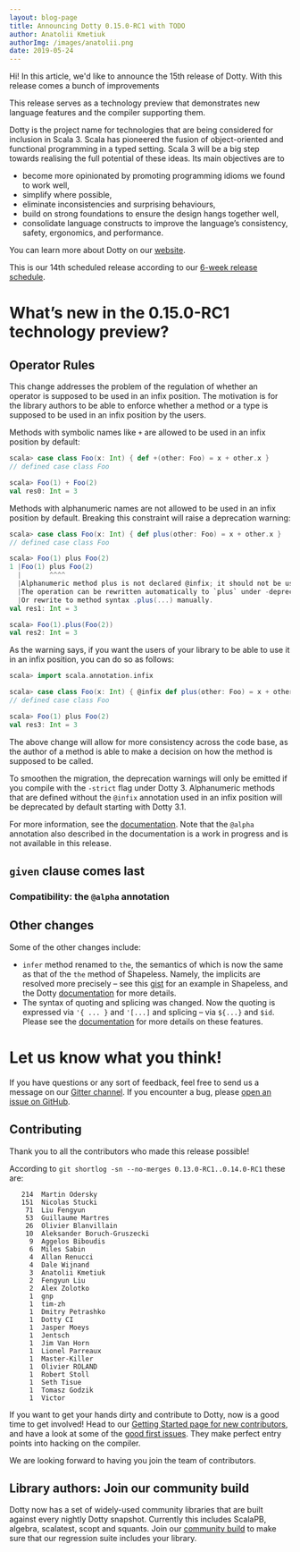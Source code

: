 ```yaml
---
layout: blog-page
title: Announcing Dotty 0.15.0-RC1 with TODO
author: Anatolii Kmetiuk
authorImg: /images/anatolii.png
date: 2019-05-24
---
```


Hi! In this article, we'd like to announce the 15th release of Dotty. With this release comes a bunch of improvements

This release serves as a technology preview that demonstrates new
language features and the compiler supporting them.

Dotty is the project name for technologies that are being considered for
inclusion in Scala 3. Scala has pioneered the fusion of object-oriented and
functional programming in a typed setting. Scala 3 will be a big step towards
realising the full potential of these ideas. Its main objectives are to

- become more opinionated by promoting programming idioms we found to work well,
- simplify where possible,
- eliminate inconsistencies and surprising behaviours,
- build on strong foundations to ensure the design hangs together well,
- consolidate language constructs to improve the language’s consistency, safety, ergonomics, and
  performance.

You can learn more about Dotty on our [website](https://dotty.epfl.ch).

<!--more-->

This is our 14th scheduled release according to our
[6-week release schedule](https://dotty.epfl.ch/docs/usage/version-numbers.html).

# What’s new in the 0.15.0-RC1 technology preview?
## Operator Rules
This change addresses the problem of the regulation of whether an operator is supposed to be used in an infix position. The motivation is for the library authors to be able to enforce whether a method or a type is supposed to be used in an infix position by the users.

Methods with symbolic names like `+` are allowed to be used in an infix position by default:

```scala
scala> case class Foo(x: Int) { def +(other: Foo) = x + other.x }
// defined case class Foo

scala> Foo(1) + Foo(2)
val res0: Int = 3
```

Methods with alphanumeric names are not allowed to be used in an infix position by default. Breaking this constraint will raise a deprecation warning:

```scala
scala> case class Foo(x: Int) { def plus(other: Foo) = x + other.x }
// defined case class Foo

scala> Foo(1) plus Foo(2)
1 |Foo(1) plus Foo(2)
  |       ^^^^
  |Alphanumeric method plus is not declared @infix; it should not be used as infix operator.
  |The operation can be rewritten automatically to `plus` under -deprecation -rewrite.
  |Or rewrite to method syntax .plus(...) manually.
val res1: Int = 3

scala> Foo(1).plus(Foo(2))
val res2: Int = 3
```

As the warning says, if you want the users of your library to be able to use it in an infix position, you can do so as follows:

```scala
scala> import scala.annotation.infix

scala> case class Foo(x: Int) { @infix def plus(other: Foo) = x + other.x }
// defined case class Foo

scala> Foo(1) plus Foo(2)
val res3: Int = 3
```

The above change will allow for more consistency across the code base, as the author of a method is able to make a decision on how the method is supposed to be called.

To smoothen the migration, the deprecation warnings will only be emitted if you compile with the `-strict` flag under Dotty 3. Alphanumeric methods that are defined without the `@infix` annotation used in an infix position will be deprecated by default starting with Dotty 3.1.

For more information, see the [documentation](http://dotty.epfl.ch/docs/reference/changed-features/operators.html#the-infix-annotation). Note that the `@alpha` annotation also described in the documentation is a work in progress and is not available in this release.

## `given` clause comes last


### Compatibility: the `@alpha` annotation


## Other changes

Some of the other changes include:

- `infer` method renamed to `the`, the semantics of which is now the same as that of the `the` method of Shapeless. Namely, the implicits are resolved more precisely – see this [gist](https://gist.github.com/milessabin/8833a1dbf7e8245b30f8) for an example in Shapeless, and the Dotty [documentation](http://dotty.epfl.ch/docs/reference/contextual/inferable-params.html#querying-implied-instances) for more details.
- The syntax of quoting and splicing was changed. Now the quoting is expressed via `'{ ... }` and `'[...]` and splicing – via `${...}` and `$id`. Please see the [documentation](http://dotty.epfl.ch/docs/reference/other-new-features/principled-meta-programming.html) for more details on these features.

# Let us know what you think!

If you have questions or any sort of feedback, feel free to send us a message on our
[Gitter channel](https://gitter.im/lampepfl/dotty). If you encounter a bug, please
[open an issue on GitHub](https://github.com/lampepfl/dotty/issues/new).

## Contributing

Thank you to all the contributors who made this release possible!

According to `git shortlog -sn --no-merges 0.13.0-RC1..0.14.0-RC1` these are:

```
   214  Martin Odersky
   151  Nicolas Stucki
    71  Liu Fengyun
    53  Guillaume Martres
    26  Olivier Blanvillain
    10  Aleksander Boruch-Gruszecki
     9  Aggelos Biboudis
     6  Miles Sabin
     4  Allan Renucci
     4  Dale Wijnand
     3  Anatolii Kmetiuk
     2  Fengyun Liu
     2  Alex Zolotko
     1  gnp
     1  tim-zh
     1  Dmitry Petrashko
     1  Dotty CI
     1  Jasper Moeys
     1  Jentsch
     1  Jim Van Horn
     1  Lionel Parreaux
     1  Master-Killer
     1  Olivier ROLAND
     1  Robert Stoll
     1  Seth Tisue
     1  Tomasz Godzik
     1  Victor
```

If you want to get your hands dirty and contribute to Dotty, now is a good time to get involved!
Head to our [Getting Started page for new contributors](https://dotty.epfl.ch/docs/contributing/getting-started.html),
and have a look at some of the [good first issues](https://github.com/lampepfl/dotty/issues?q=is%3Aissue+is%3Aopen+label%3Aexp%3Anovice).
They make perfect entry points into hacking on the compiler.

We are looking forward to having you join the team of contributors.

## Library authors: Join our community build

Dotty now has a set of widely-used community libraries that are built against every nightly Dotty
snapshot. Currently this includes ScalaPB, algebra, scalatest, scopt and squants.
Join our [community build](https://github.com/lampepfl/dotty-community-build)
to make sure that our regression suite includes your library.

[Scastie]: https://scastie.scala-lang.org/?target=dotty

[@odersky]: https://github.com/odersky
[@DarkDimius]: https://github.com/DarkDimius
[@smarter]: https://github.com/smarter
[@felixmulder]: https://github.com/felixmulder
[@nicolasstucki]: https://github.com/nicolasstucki
[@liufengyun]: https://github.com/liufengyun
[@OlivierBlanvillain]: https://github.com/OlivierBlanvillain
[@biboudis]: https://github.com/biboudis
[@allanrenucci]: https://github.com/allanrenucci
[@Blaisorblade]: https://github.com/Blaisorblade
[@Duhemm]: https://github.com/Duhemm
[@AleksanderBG]: https://github.com/AleksanderBG
[@milessabin]: https://github.com/milessabin
